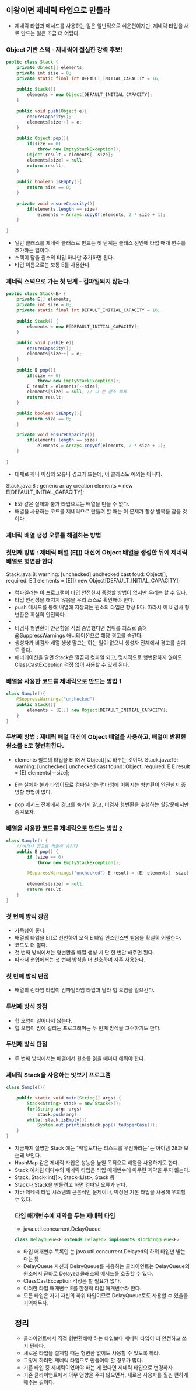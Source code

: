 ## 이왕이면 제네릭 타입으로 만들라
- 제네릭 타입과 메서드를 사용하는 일은 일반적으로 쉬운편이지만, 제네릭 타입을 새로 만드는 일은 조금 더 어렵다.

### Object 기반 스택 - 제네릭이 절실한 강력 후보!
```java
public class Stack {
    private Object[] elements; 
    private int size = 0; 
    private static final int DEFAULT_INITIAL_CAPACITY = 16;
    
    public Stack(){
        elements = new Object[DEFAULT_INITIAL_CAPACITY];
    }
    
    public void push(Object e){
        ensureCapacity();
        elements[size++] = e;
    }
    
    public Object pop(){
        if(size == 0)
            throw new EmptyStackException();
        Object result = elements[--size];
        elements[size] = null;
        return result;
    }
    
    public boolean isEmpty(){
        return size == 0;
    }
    
    private void ensureCapacity(){
        if(elements.length == size)
            elements = Arrays.copyOf(elements, 2 * size + 1);
    }
    
}
```
- 일반 클래스를 제네릭 클래스로 만드는 첫 단계는 클래스 선언에 타입 매개 변수를 추가하는 일이다. 
- 스택이 담을 원소의 타입 하나만 추가하면 된다. 
- 타입 이름으로는 보통 E를 사용한다.  

### 제네릭 스택으로 가는 첫 단계 - 컴파일되지 않는다.
```java
public class Stack<E> {
    private E[] elements; 
    private int size = 0;
    private static final int DEFAULT_INITIAL_CAPACITY = 16;
    
    public Stack() {
        elements = new E[DEFAULT_INITIAL_CAPACITY];
    }
    
    public void push(E e){
        ensureCapacity();
        elements[size++] = e;
    }
    
    public E pop(){
        if(size == 0)
            throw new EmptyStackException();
        E result = elements[--size];
        elements[size] = null; // 다 쓴 참조 해제
        return result;
    }

    public boolean isEmpty(){
        return size == 0;
    }

    private void ensureCapacity(){
        if(elements.length == size)
            elements = Arrays.copyOf(elements, 2 * size + 1);
    }
    
}
```
- 대체로 하나 이상의 오류나 경고가 뜨는데, 이 클래스도 예외는 아니다. 

Stack.java:8 : generic array creation 
    elements = new E[DEFAULT_INITIAL_CAPACITY];

- E와 같은 실체화 불가 타입으로는 배열을 만들 수 없다.
- 배열을 사용하는 코드를 제네릭으로 만들려 할 때는 이 문제가 항상 발목을 잡을 것이다.

### 제네릭 배열 생성 오류를 해결하는 방법

### 첫번째 방법 : 제네릭 배열 (E[]) 대신에 Object 배열을 생성한 뒤에 제네릭 배열로 형변환 한다.

Stack.java:8: warning: [unchecked] unchecked cast
foud: Object[], required: E[]
    elements = (E[]) new Object[DEFAULT_INITIAL_CAPACITY];

- 컴파일러는 이 프로그램이 타입 안전한지 증명할 방법이 없지만 우리는 할 수 있다. 
- 타입 안전성을 해치지 않음을 우리 스스로 확인해야 한다. 
- push 메서드를 통해 배열에 저장되는 원소의 타입은 항상 E다. 따라서 이 비검사 형변환은 확실히 안전하다.  
- 
- 비검사 형변환이 안전함을 직접 증명했다면 범위를 최소로 좁혀 @SuppressWarnings 애너테이션으로 해당 경고를 숨긴다.
- 생성자가 비검사 배열 생성 말고는 하는 일이 없으니 생성자 전체에서 경고를 숨겨도 좋다.
- 애너테이션을 달면 Stack은 깔끔히 컴파일 되고, 명시적으로 형변환하지 않아도 ClassCastException 걱정 없이 사용할 수 있게 된다.
### 배열을 사용한 코드를 제네릭으로 만드는 방법 1
```java
class Sample(){
    @SuppressWarnings("unchecked")
    public Stack(){
        elements = (E[]) new Object[DEFAULT_INITIAL_CAPACITY];
    }
}
```

### 두번째 방법 : 제네릭 배열 대신에 Object 배열을 사용하고, 배열이 반환한 원소를 E로 형변환한다.

- elements 필드의 타입을 E[]에서 Object[]로 바꾸는 것이다. 
Stack.java:19: warning: [unchecked] unchecked cast
found: Object, required: E
    E result = (E) elements[--size];

- E는 실체화 불가 타입이므로 컴파일러는 런타임에 이뤄지는 형변환이 안전한지 증명할 방법이 없다. 
- pop 메서드 전체에서 경고를 숨기지 말고, 비검사 형변환을 수행하는 할당문에서만 숨겨보자.

### 배열을 사용한 코드를 제네릭으로 만드는 방법 2
```java
class Sample() {
    //비검사 경고를 적절히 숨긴다 
    public E pop() {
        if (size == 0)
            throw new EmptyStackException();

        @SuppressWarnings("unchecked") E result = (E) elements[--size];
        
        elements[size] = null;
        return result;
    }
}
```

### 첫 번째 방식 장점
- 가독성이 좋다. 
- 배열의 타입을 E[]로 선언하여 오직 E 타입 인스턴스만 받음을 확실히 어필한다. 
- 코드도 더 짧다.
- 첫 번째 방식에서는 형변환을 배열 생성 시 단 한 번만 해주면 된다.
- 따라서 현업에서는 첫 번째 방식을 더 선호하며 자주 사용한다. 

### 첫 번째 방식 단점
- 배열의 런타임 타입이 컴파일타임 타입과 달라 힙 오염을 일으킨다.

### 두번째 방식 장점
- 힙 오염이 일어나지 않는다.
- 힙 오염이 맘에 걸리는 프로그래머는 두 번째 방식을 고수하기도 한다.

### 두번째 방식 단점
- 두 번째 방식에서는 배열에서 원소를 읽을 때마다 해줘야 한다.

### 제네릭 Stack을 사용하는 맛보기 프로그램
```java
class Sample(){

    public static void main(String[] args) {
        Stack<String> stack = new Stack<>();
        for(String arg: args)
            stack.push(arg);
        while(!stack.isEmpty())
            System.out.println(stack.pop().toUpperCase());
    }
}
```
- 지금까지 설명한 Stack 예는 "배열보다는 리스트를 우선하라는"는 아이템 28과 모순돼 보인다. 
- HashMap 같은 제네릭 타입은 성능을 높일 목적으로 배열을 사용하기도 한다. 
- Stack 예처럼 대다수의 제네릭 타입은 타입 매개변수에 아무런 제약을 두지 않는다. 
- Stack<Object>, Stack<int[]>, Stack<List<String>>, Stack 등
- Stack<int>나 Stack<double>을 만들려고 하면 컴파일 오류가 난다. 
- 자바 제네릭 타입 시스템의 근본적인 문제이나, 박싱된 기본 타입을 사용해 우회할 수 있다.  
  
### 타입 매개변수에 제약을 두는 제네릭 타입
- java.util.concurrent.DelayQueue
```java
class DelayQueue<E extends Delayed> implements BlockingQueue<E>
```
- 타입 매개변수 목록인 <E extends Delayed>는 java.util.concurrent.Delayed의 하위 타입만 받는다는 뜻
- DelayQueue 자신과 DelayQueue를 사용하는 클라이언트는 DelayQueue의 원소에서 곧바로 Delayed 클래스의 메서드를 호출할 수 있다. 
- ClassCastException 걱정은 할 필요가 없다. 
- 이러한 타입 매개변수 E를 한정적 타입 매개변수라 한다. 
- 모든 타입은 자기 자신의 하위 타입이므로 DelayQueue<Delayed>로도 사용할 수 있을을 기억해두자. 

## 정리 
- 클라이언트에서 직접 형변환해야 하는 타입보다 제네릭 타입이 더 안전하고 쓰기 편하다. 
- 새로운 타입을 설계할 때는 형변환 없이도 사용할 수 있도록 하라.
- 그렇게 하려면 제네릭 타입으로 만들어야 할 경우가 많다. 
- 기존 타입 중 제네릭이었어야 하는 게 있다면 제네릭 타입으로 변경하자.
- 기존 클라이언트에서 아무 영향을 주지 않으면서, 새로운 사용자를 훨씬 편하게 해주는 길이다. 




